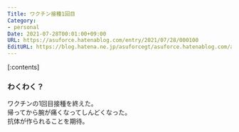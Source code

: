 ```yaml
---
Title: ワクチン接種1回目
Category:
- personal
Date: 2021-07-28T00:01:00+09:00
URL: https://asuforce.hatenablog.com/entry/2021/07/28/000100
EditURL: https://blog.hatena.ne.jp/asuforcegt/asuforce.hatenablog.com/atom/entry/26006613791394945
---
```


[:contents]

### わくわく？

ワクチンの1回目接種を終えた。  
帰ってから腕が痛くなってしんどくなった。  
抗体が作られることを期待。


